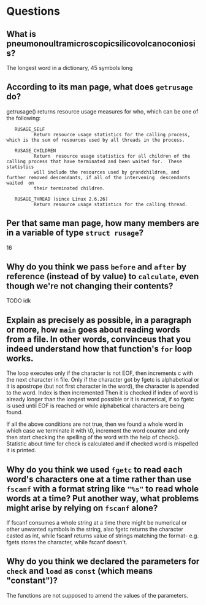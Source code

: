 # Questions

## What is pneumonoultramicroscopicsilicovolcanoconiosis?

The longest word in a dictionary, 45 symbols long

## According to its man page, what does `getrusage` do?

getrusage() returns resource usage measures for who, which can be one of the following:

       RUSAGE_SELF
              Return resource usage statistics for the calling process, which is the sum of resources used by all threads in the process.

       RUSAGE_CHILDREN
              Return  resource usage statistics for all children of the calling process that have terminated and been waited for.  These statistics
              will include the resources used by grandchildren, and further removed descendants, if all of the intervening  descendants  waited  on
              their terminated children.

       RUSAGE_THREAD (since Linux 2.6.26)
              Return resource usage statistics for the calling thread.

## Per that same man page, how many members are in a variable of type `struct rusage`?

16

## Why do you think we pass `before` and `after` by reference (instead of by value) to `calculate`, even though we're not changing their contents?

TODO idk

## Explain as precisely as possible, in a paragraph or more, how `main` goes about reading words from a file. In other words, convinceus that you indeed understand how that function's `for` loop works.

The loop executes only if the character is not EOF, then increments c with the next character in file. Only if the character got by fgetc is
alphabetical or it is apostrope (but not first character in the word), the character is apended to the word. Index is then incremented
Then it is checked if index of word is already longer than the longest word possible or it is numerical, if so fgetc is used until EOF is reached or while
alphabetical characters are being found.

If all the above conditions are not true, then we found a whole word in which case we terminate it with \0, increment the word counter and only then
start checking the spelling of the word with the help of check(). Statistic about time for check is calculated and if checked word is mispelled
it is printed.

## Why do you think we used `fgetc` to read each word's characters one at a time rather than use `fscanf` with a format string like `"%s"` to read whole words at a time? Put another way, what problems might arise by relying on `fscanf` alone?

If fscanf consumes a whole string at a time there might be numerical or other unwanted symbols in the string, also fgetc returns the
character casted as int, while fscanf returns value of strings matching the format- e.g. fgets stores the character, while fscanf doesn't.

## Why do you think we declared the parameters for `check` and `load` as `const` (which means "constant")?

The functions are not supposed to amend the values of the parameters.
